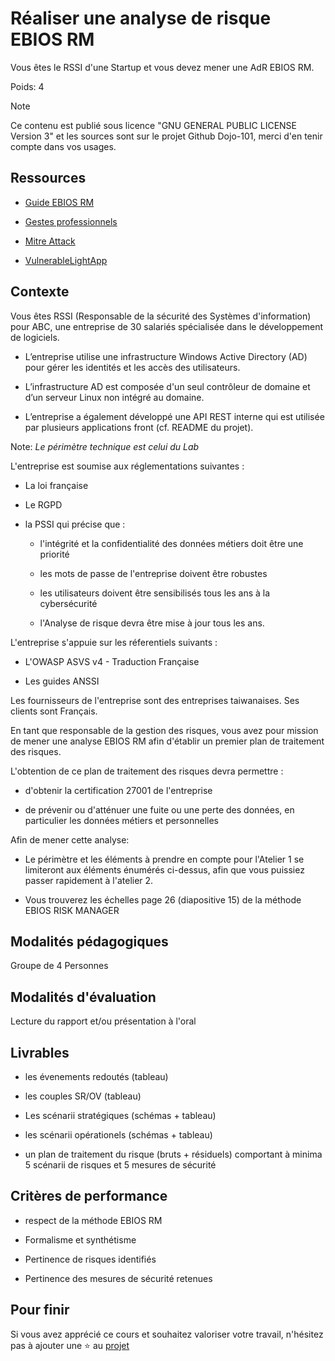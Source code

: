 # Réaliser une analyse de risque EBIOS RM

Vous êtes le RSSI d'une Startup et vous devez mener une AdR EBIOS RM.

Poids: 4

> [!NOTE]
> Ce contenu est publié sous licence "GNU GENERAL PUBLIC LICENSE Version 3" et les sources sont sur le projet Github Dojo-101, merci d'en tenir compte dans vos usages.

## Ressources

* [Guide EBIOS RM](https://cyber.gouv.fr/publications/la-methode-ebios-risk-manager-le-guide)

* [Gestes professionnels](https://github.com/Aif4thah/Dojo-101)

* [Mitre Attack](https://attack.mitre.org/)

* [VulnerableLightApp](https://github.com/Aif4thah/VulnerableLightApp)

## Contexte

Vous êtes RSSI (Responsable de la sécurité des Systèmes d'information) pour ABC, une entreprise de 30 salariés spécialisée dans le développement de logiciels. 

* L’entreprise utilise une infrastructure Windows Active Directory (AD) pour gérer les identités et les accès des utilisateurs.

* L’infrastructure AD est composée d'un seul contrôleur de domaine et d’un serveur Linux non intégré au domaine.

* L’entreprise a également développé une API REST interne qui est utilisée par plusieurs applications front (cf. README du projet).

Note: *Le périmètre technique est celui du Lab*

L'entreprise est soumise aux réglementations suivantes :

* La loi française

* Le RGPD

* la PSSI qui précise que :

  * l'intégrité et la confidentialité des données métiers doit être une priorité

  * les mots de passe de l'entreprise doivent être robustes

  * les utilisateurs doivent être sensibilisés tous les ans à la cybersécurité

  * l'Analyse de risque devra être mise à jour tous les ans.

L'entreprise s'appuie sur les réferentiels suivants :

* L'OWASP ASVS v4 - Traduction Française

* Les guides ANSSI

Les fournisseurs de l'entreprise sont des entreprises taiwanaises. Ses clients sont Français.

En tant que responsable de la gestion des risques, vous avez pour mission de mener une analyse EBIOS RM afin d'établir un premier plan de traitement des risques.

L'obtention de ce plan de traitement des risques devra permettre :

* d'obtenir la certification 27001 de l'entreprise

* de prévenir ou d'atténuer une fuite ou une perte des données, en particulier les données métiers et personnelles

Afin de mener cette analyse:

* Le périmètre et les éléments à prendre en compte pour l'Atelier 1 se limiteront aux éléments énumérés ci-dessus, afin que vous puissiez passer rapidement à l'atelier 2.

* Vous trouverez les échelles page 26 (diapositive 15) de la méthode EBIOS RISK MANAGER

## Modalités pédagogiques

Groupe de 4 Personnes

## Modalités d'évaluation

Lecture du rapport et/ou présentation à l'oral

## Livrables

* les évenements redoutés (tableau)

* les couples SR/OV (tableau)

* Les scénarii stratégiques (schémas + tableau)

* les scénarii opérationels (schémas + tableau)

* un plan de traitement du risque (bruts + résiduels) comportant à minima 5 scénarii de risques et 5 mesures de sécurité

## Critères de performance

* respect de la méthode EBIOS RM

* Formalisme et synthétisme

* Pertinence de risques identifiés

* Pertinence des mesures de sécurité retenues

## Pour finir

Si vous avez apprécié ce cours et souhaitez valoriser votre travail, n'hésitez pas à ajouter une ⭐ au [projet](https://github.com/Aif4thah/Dojo-101)